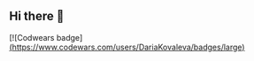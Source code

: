 ## Hi there 👋
[![Codwears badge][(https://www.codewars.com/users/DariaKovaleva/badges/large)](https://www.codewars.com/users/DariaKovaleva)
<!--
**Daria-kovalevaa/Daria-kovalevaa** is a ✨ _special_ ✨ repository because its `README.md` (this file) appears on your GitHub profile.

Here are some ideas to get you started:

- 🔭 I’m currently working on ...
- 🌱 I’m currently learning ...
- 👯 I’m looking to collaborate on ...
- 🤔 I’m looking for help with ...
- 💬 Ask me about ...
- 📫 How to reach me: ...
- 😄 Pronouns: ...
- ⚡ Fun fact: ...
-->
